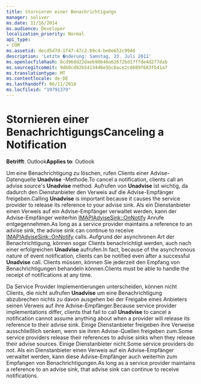 ```yaml
---
title: Stornieren einer Benachrichtigungs
manager: soliver
ms.date: 11/16/2014
ms.audience: Developer
localization_priority: Normal
api_type:
- COM
ms.assetid: decd5d7d-1f47-47c2-b9c4-be0e652c99dd
description: 'Letzte �nderung: Samstag, 23. Juli 2011'
ms.openlocfilehash: 8cd96dd22daeb98646a62672bd17f7de4d2f7dab
ms.sourcegitcommit: 9d60cd82b5413446e5bc8ace2cd689f683fb41a7
ms.translationtype: MT
ms.contentlocale: de-DE
ms.lasthandoff: 06/11/2018
ms.locfileid: "19791379"
---
```

# <a name="canceling-a-notification"></a><span data-ttu-id="f0b37-103">Stornieren einer Benachrichtigungs</span><span class="sxs-lookup"><span data-stu-id="f0b37-103">Canceling a Notification</span></span>

  
  
<span data-ttu-id="f0b37-104">**Betrifft**: Outlook</span><span class="sxs-lookup"><span data-stu-id="f0b37-104">**Applies to**: Outlook</span></span> 
  
<span data-ttu-id="f0b37-105">Um eine Benachrichtigung zu löschen, rufen Clients einer Advise-Datenquelle **Unadvise** -Methode.</span><span class="sxs-lookup"><span data-stu-id="f0b37-105">To cancel a notification, clients call an advise source's **Unadvise** method.</span></span> <span data-ttu-id="f0b37-106">Aufrufen von **Unadvise** ist wichtig, da dadurch den Dienstanbieter den Verweis auf die Advise-Empfänger freigeben.</span><span class="sxs-lookup"><span data-stu-id="f0b37-106">Calling **Unadvise** is important because it causes the service provider to release its reference to your advise sink.</span></span> <span data-ttu-id="f0b37-107">Als ein Dienstanbieter einen Verweis auf ein Advise-Empfänger verwaltet werden, kann der Advise-Empfänger weiterhin [IMAPIAdviseSink::OnNotify](imapiadvisesink-onnotify.md) Anrufe entgegennehmen.</span><span class="sxs-lookup"><span data-stu-id="f0b37-107">As long as a service provider maintains a reference to an advise sink, the advise sink can continue to receive [IMAPIAdviseSink::OnNotify](imapiadvisesink-onnotify.md) calls.</span></span> <span data-ttu-id="f0b37-108">Aufgrund der asynchronen Art der Benachrichtigung, können sogar Clients benachrichtigt werden, auch nach einer erfolgreichen **Unadvise** aufrufen.</span><span class="sxs-lookup"><span data-stu-id="f0b37-108">In fact, because of the asynchronous nature of event notification, clients can be notified even after a successful **Unadvise** call.</span></span> <span data-ttu-id="f0b37-109">Clients müssen, können Sie jederzeit den Empfang von Benachrichtigungen behandeln können.</span><span class="sxs-lookup"><span data-stu-id="f0b37-109">Clients must be able to handle the receipt of notifications at any time.</span></span> 
  
<span data-ttu-id="f0b37-110">Da Service Provider Implementierungen unterscheiden, können nicht Clients, die nicht aufrufen **Unadvise** um eine Benachrichtigung abzubrechen nichts zu davon ausgehen bei der Freigabe eines Anbieters seinen Verweis auf ihre Advise-Empfänger.</span><span class="sxs-lookup"><span data-stu-id="f0b37-110">Because service provider implementations differ, clients that fail to call **Unadvise** to cancel a notification cannot assume anything about when a provider will release its reference to their advise sink.</span></span> <span data-ttu-id="f0b37-111">Einige Dienstanbieter freigeben ihre Verweise ausschließlich senken, wenn sie ihren Advise-Quellen freigeben zum.</span><span class="sxs-lookup"><span data-stu-id="f0b37-111">Some service providers release their references to advise sinks when they release their advise sources.</span></span> <span data-ttu-id="f0b37-112">Einige Dienstanbieter nicht.</span><span class="sxs-lookup"><span data-stu-id="f0b37-112">Some service providers do not.</span></span> <span data-ttu-id="f0b37-113">Als ein Dienstanbieter einen Verweis auf ein Advise-Empfänger verwaltet werden, kann diese Advise-Empfänger auch weiterhin zum Empfangen von Benachrichtigungen.</span><span class="sxs-lookup"><span data-stu-id="f0b37-113">As long as a service provider maintains a reference to an advise sink, that advise sink can continue to receive notifications.</span></span> 
  

